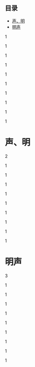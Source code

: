 ## 目录
  * [声、明](#声、明)
  * [明声](#明声)

1

1

1

1

1

1

1

1

1

1

# <a name="声、明">声、明</a>

2

1

1

1

1

1

1

1

1

1

# 明声

3

1

1

1

1

1

1

1

1

1
